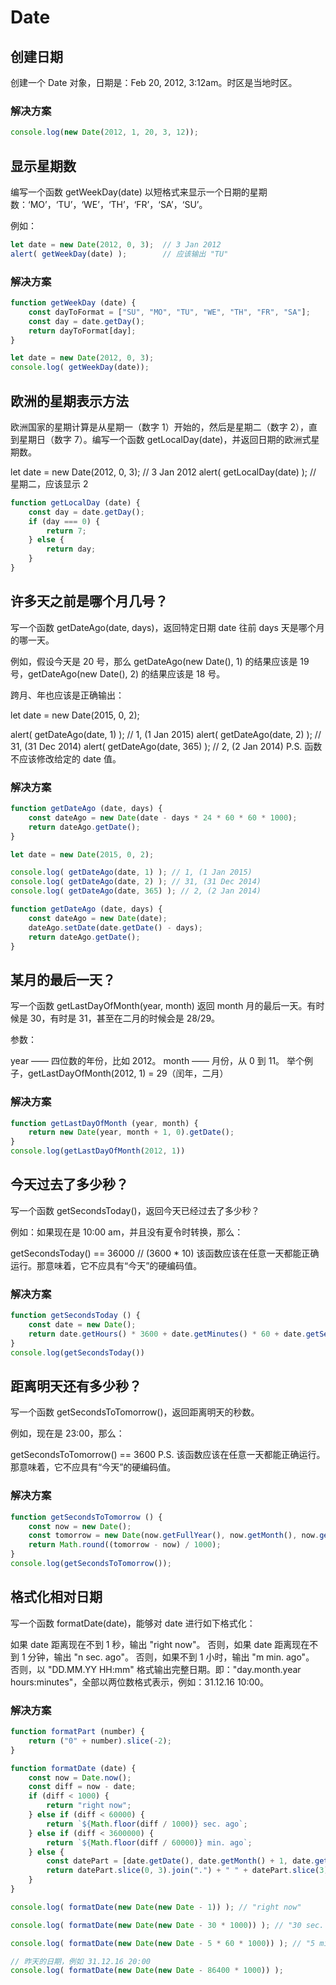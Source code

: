 # Date

## 创建日期

创建一个 Date 对象，日期是：Feb 20, 2012, 3:12am。时区是当地时区。

### 解决方案

``` javascript
console.log(new Date(2012, 1, 20, 3, 12));
```


## 显示星期数

编写一个函数 getWeekDay(date) 以短格式来显示一个日期的星期数：‘MO’，‘TU’，‘WE’，‘TH’，‘FR’，‘SA’，‘SU’。

例如：

``` javascript
let date = new Date(2012, 0, 3);  // 3 Jan 2012
alert( getWeekDay(date) );        // 应该输出 "TU"
```

### 解决方案

``` javascript
function getWeekDay (date) {
    const dayToFormat = ["SU", "MO", "TU", "WE", "TH", "FR", "SA"];
    const day = date.getDay();
    return dayToFormat[day];
}

let date = new Date(2012, 0, 3);
console.log( getWeekDay(date));
```

## 欧洲的星期表示方法

欧洲国家的星期计算是从星期一（数字 1）开始的，然后是星期二（数字 2），直到星期日（数字 7）。编写一个函数 getLocalDay(date)，并返回日期的欧洲式星期数。

let date = new Date(2012, 0, 3);  // 3 Jan 2012
alert( getLocalDay(date) );       // 星期二，应该显示 2

``` javascript
function getLocalDay (date) {
    const day = date.getDay();
    if (day === 0) {
        return 7;
    } else {
        return day;
    }
}
```

## 许多天之前是哪个月几号？

写一个函数 getDateAgo(date, days)，返回特定日期 date 往前 days 天是哪个月的哪一天。

例如，假设今天是 20 号，那么 getDateAgo(new Date(), 1) 的结果应该是 19 号，getDateAgo(new Date(), 2) 的结果应该是 18 号。

跨月、年也应该是正确输出：

let date = new Date(2015, 0, 2);

alert( getDateAgo(date, 1) ); // 1, (1 Jan 2015)
alert( getDateAgo(date, 2) ); // 31, (31 Dec 2014)
alert( getDateAgo(date, 365) ); // 2, (2 Jan 2014)
P.S. 函数不应该修改给定的 date 值。

### 解决方案

``` javascript
function getDateAgo (date, days) {
    const dateAgo = new Date(date - days * 24 * 60 * 60 * 1000);
    return dateAgo.getDate();
}

let date = new Date(2015, 0, 2);

console.log( getDateAgo(date, 1) ); // 1, (1 Jan 2015)
console.log( getDateAgo(date, 2) ); // 31, (31 Dec 2014)
console.log( getDateAgo(date, 365) ); // 2, (2 Jan 2014)
```

``` javascript
function getDateAgo (date, days) {
    const dateAgo = new Date(date);
    dateAgo.setDate(date.getDate() - days);
    return dateAgo.getDate();
}
```

## 某月的最后一天？

写一个函数 getLastDayOfMonth(year, month) 返回 month 月的最后一天。有时候是 30，有时是 31，甚至在二月的时候会是 28/29。

参数：

year —— 四位数的年份，比如 2012。
month —— 月份，从 0 到 11。
举个例子，getLastDayOfMonth(2012, 1) = 29（闰年，二月）

### 解决方案

``` javascript
function getLastDayOfMonth (year, month) {
    return new Date(year, month + 1, 0).getDate();
}
console.log(getLastDayOfMonth(2012, 1))
```

## 今天过去了多少秒？

写一个函数 getSecondsToday()，返回今天已经过去了多少秒？

例如：如果现在是 10:00 am，并且没有夏令时转换，那么：

getSecondsToday() == 36000 // (3600 * 10)
该函数应该在任意一天都能正确运行。那意味着，它不应具有“今天”的硬编码值。

### 解决方案

``` javascript
function getSecondsToday () {
    const date = new Date();
    return date.getHours() * 3600 + date.getMinutes() * 60 + date.getSeconds();
}
console.log(getSecondsToday())
```

## 距离明天还有多少秒？

写一个函数 getSecondsToTomorrow()，返回距离明天的秒数。

例如，现在是 23:00，那么：

getSecondsToTomorrow() == 3600
P.S. 该函数应该在任意一天都能正确运行。那意味着，它不应具有“今天”的硬编码值。

### 解决方案

``` javascript
function getSecondsToTomorrow () {
    const now = new Date();
    const tomorrow = new Date(now.getFullYear(), now.getMonth(), now.getDate() + 1);
    return Math.round((tomorrow - now) / 1000);
}
console.log(getSecondsToTomorrow());
```

## 格式化相对日期

写一个函数 formatDate(date)，能够对 date 进行如下格式化：

如果 date 距离现在不到 1 秒，输出 "right now"。
否则，如果 date 距离现在不到 1 分钟，输出 "n sec. ago"。
否则，如果不到 1 小时，输出 "m min. ago"。
否则，以 "DD.MM.YY HH:mm" 格式输出完整日期。即："day.month.year hours:minutes"，全部以两位数格式表示，例如：31.12.16 10:00。

### 解决方案

``` javascript
function formatPart (number) {
    return ("0" + number).slice(-2);
}

function formatDate (date) {
    const now = Date.now();
    const diff = now - date;
    if (diff < 1000) {
        return "right now";
    } else if (diff < 60000) {
        return `${Math.floor(diff / 1000)} sec. ago`;
    } else if (diff < 3600000) {
        return `${Math.floor(diff / 60000)} min. ago`;
    } else {
        const datePart = [date.getDate(), date.getMonth() + 1, date.getFullYear(), date.getHours(), date.getMinutes()].map(formatPart);
        return datePart.slice(0, 3).join(".") + " " + datePart.slice(3).join(":")
    }
}

console.log( formatDate(new Date(new Date - 1)) ); // "right now"

console.log( formatDate(new Date(new Date - 30 * 1000)) ); // "30 sec. ago"

console.log( formatDate(new Date(new Date - 5 * 60 * 1000)) ); // "5 min. ago"

// 昨天的日期，例如 31.12.16 20:00
console.log( formatDate(new Date(new Date - 86400 * 1000)) );
```